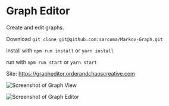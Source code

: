# Graph Editor

Create and edit graphs. 

Download `git clone git@github.com:sarcoma/Markov-Graph.git`

install with `npm run install` or `yarn install`  

run with `npm run start` or `yarn start`

Site: https://grapheditor.orderandchaoscreative.com

![Screenshot of Graph View](/../screenshots/screenshots/view.png?raw=true "Graph View")

![Screenshot of Graph Editor](/../screenshots/screenshots/editor.png?raw=true "Graph Editor Panel")
